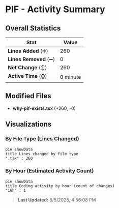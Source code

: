 # PIF - Activity Summary 

## Overall Statistics

| Stat                   | Value                                                             |
| ---------------------- | ----------------------------------------------------------------- |
| **Lines Added** (➕)   | 260                                          |
| **Lines Removed** (➖) | 0                                        |
| **Net Change** (↕)    | 260                |
| **Active Time** (⌚)   | 0 minute |


## Modified Files
- **why-pif-exists.tsx** (+260, -0)

## Visualizations

### By File Type (Lines Changed)

```mermaid
pie showData
title Lines changed by file type
".tsx" : 260
```

### By Hour (Estimated Activity Count)

```mermaid
pie showData
title Coding activity by hour (count of changes)
"16h" : 1
```


> **Last Updated:** 8/5/2025, 4:56:08 PM